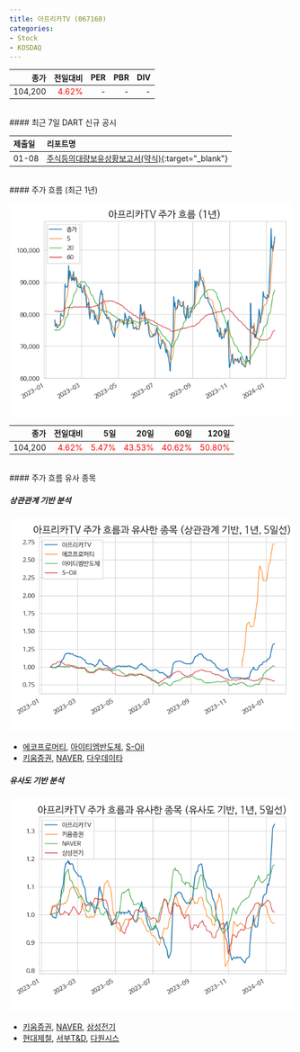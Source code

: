 ```yaml
---
title: 아프리카TV (067160)
categories:
- Stock
- KOSDAQ
---
```


|종가|전일대비|PER|PBR|DIV|
|---:|-------:|--:|--:|--:|
|104,200|<span style="color: red">4.62%</span>|-|-|-|

<!-- more -->

<br>
#### 최근 7일 DART 신규 공시


|제출일|리포트명|
|:-----|:-------|
|01-08|[주식등의대량보유상황보고서(약식)](https://dart.fss.or.kr/dsaf001/main.do?rcpNo=20240108000581){:target="_blank"}|

<br>
#### 주가 흐름 (최근 1년)

![067160](/assets/images/stock/067160.png)

|종가|전일대비|5일|20일|60일|120일|
|---:|-------:|--:|---:|---:|----:|
|104,200|<span style="color: red">4.62%</span>|<span style="color: red">5.47%</span>|<span style="color: red">43.53%</span>|<span style="color: red">40.62%</span>|<span style="color: red">50.80%</span>|

<br>
#### 주가 흐름 유사 종목

##### 상관관계 기반 분석

![067160](/assets/images/stock/067160_corr.png)
- [에코프로머티](/450080/), [아이티엠반도체](/084850/), [S-Oil](/010950/)
- [키움증권](/039490/), [NAVER](/035420/), [다우데이타](/032190/)

##### 유사도 기반 분석

![067160](/assets/images/stock/067160_sim.png)
- [키움증권](/039490/), [NAVER](/035420/), [삼성전기](/009150/)
- [현대제철](/004020/), [서부T&D](/006730/), [다원시스](/068240/)